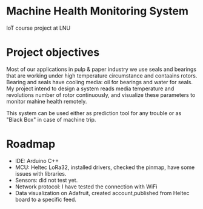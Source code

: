 # Machine Health Monitoring System
IoT course project at LNU
# Project objectives
Most of our applications in pulp & paper industry we use seals and bearings that are working under high temperature circumstance and contaains rotors. Bearing and seals have cooling media: oil for bearings and water for seals. My project intend to design a system reads media temperature and revolutions number of rotor continuously, and visualize these parameters to monitor mahine health remotely.

This system can be used either as prediction tool for any trouble or as "Black Box" in case of machine trip.
# Roadmap
- IDE: Arduino C++
- MCU: Heltec LoRa32, installed drivers, checked the pinmap, have some issues with libraries.
- Sensors: did not test yet.
- Network protocol: I have tested the connection with WiFi
- Data visualization on Adafruit, created account,published from Heltec board to a specific feed.
